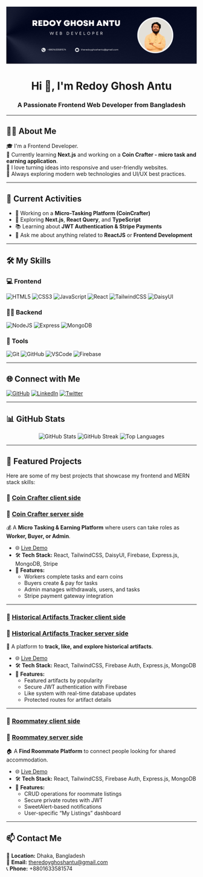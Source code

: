 <!-- Banner -->
![Banner](https://github.com/RGAntu/RGAntu/blob/3963afe2d837d8ea20b23ce125f44ff194799692/Banner.png)


<h1 align="center">Hi 👋, I'm Redoy Ghosh Antu</h1>
<h3 align="center">A Passionate Frontend Web Developer from Bangladesh</h3>

---

## 👨‍💻 About Me

🎓 I'm a Frontend Developer.  
🌱 Currently learning **Next.js** and working on a **Coin Crafter - micro task and earning application**.  
🚀 I love turning ideas into responsive and user-friendly websites.  
🧠 Always exploring modern web technologies and UI/UX best practices.

---

## 🚀 Current Activities

- 🔭 Working on a **Micro-Tasking Platform (CoinCrafter)**
- 🌱 Exploring **Next.js**, **React Query**, and **TypeScript**
- 📚 Learning about **JWT Authentication & Stripe Payments**
- 💬 Ask me about anything related to **ReactJS** or **Frontend Development**

---

## 🛠️ My Skills

### 💻 Frontend
![HTML5](https://img.shields.io/badge/-HTML5-E34F26?logo=html5&logoColor=white)
![CSS3](https://img.shields.io/badge/-CSS3-1572B6?logo=css3&logoColor=white)
![JavaScript](https://img.shields.io/badge/-JavaScript-F7DF1E?logo=javascript&logoColor=black)
![React](https://img.shields.io/badge/-React-61DAFB?logo=react&logoColor=black)
![TailwindCSS](https://img.shields.io/badge/-TailwindCSS-38B2AC?logo=tailwind-css&logoColor=white)
![DaisyUI](https://img.shields.io/badge/-DaisyUI-FF69B4?logo=daisyui&logoColor=white)

### 🧑‍💻 Backend
![NodeJS](https://img.shields.io/badge/-Node.js-339933?logo=node.js&logoColor=white)
![Express](https://img.shields.io/badge/-Express.js-000000?logo=express&logoColor=white)
![MongoDB](https://img.shields.io/badge/-MongoDB-47A248?logo=mongodb&logoColor=white)

### 🔧 Tools
![Git](https://img.shields.io/badge/-Git-F05032?logo=git&logoColor=white)
![GitHub](https://img.shields.io/badge/-GitHub-181717?logo=github&logoColor=white)
![VSCode](https://img.shields.io/badge/-VSCode-007ACC?logo=visual-studio-code&logoColor=white)
![Firebase](https://img.shields.io/badge/-Firebase-FFCA28?logo=firebase&logoColor=black)

---

## 🌐 Connect with Me

[![GitHub](https://img.shields.io/badge/-GitHub-181717?style=for-the-badge&logo=github&logoColor=white)](https://github.com/RGAntu)
[![LinkedIn](https://img.shields.io/badge/-LinkedIn-0077B5?style=for-the-badge&logo=linkedin&logoColor=white)](https://www.linkedin.com/in/redoy-ghosh-antu/)
[![Twitter](https://img.shields.io/badge/-Twitter-1DA1F2?style=for-the-badge&logo=twitter&logoColor=white)](https://twitter.com/rg_antu)

---

## 📊 GitHub Stats

<div align="center">
  <img src="https://github-readme-stats.vercel.app/api?username=RGAntu&show_icons=true&theme=radical" alt="GitHub Stats" />
  <img src="https://github-readme-streak-stats.herokuapp.com?user=RGAntu&theme=radical" alt="GitHub Streak" />
  <img src="https://github-readme-stats.vercel.app/api/top-langs/?username=RGAntu&layout=compact&theme=radical" alt="Top Languages" />
</div>

---

## 📌 Featured Projects

Here are some of my best projects that showcase my frontend and MERN stack skills:

### 🔹 [Coin Crafter client side](https://github.com/RGAntu/coin-crafter-client-side)  
### 🔹 [Coin Crafter server side](https://github.com/RGAntu/coin-crafter-server-side)
💰 A **Micro Tasking & Earning Platform** where users can take roles as **Worker, Buyer, or Admin**.  
- 🌐 [Live Demo](https://coin-crafter-e54be.web.app/)
- 🛠️ **Tech Stack:** React, TailwindCSS, DaisyUI, Firebase, Express.js, MongoDB, Stripe  
- 🔑 **Features:**  
  - Workers complete tasks and earn coins  
  - Buyers create & pay for tasks  
  - Admin manages withdrawals, users, and tasks  
  - Stripe payment gateway integration  

---

### 🔹 [Historical Artifacts Tracker client side](https://github.com/RGAntu/historical-artifacts-tracker-client-side)  
### 🔹 [Historical Artifacts Tracker server side](https://github.com/RGAntu/historical-artifacts-tracker-server-side)
🏺 A platform to **track, like, and explore historical artifacts**.  
- 🌐 [Live Demo](https://historical-artifacts-tra-2e317.web.app/)
- 🛠️ **Tech Stack:** React, TailwindCSS, Firebase Auth, Express.js, MongoDB  
- 🔑 **Features:**  
  - Featured artifacts by popularity  
  - Secure JWT authentication with Firebase  
  - Like system with real-time database updates  
  - Protected routes for artifact details  

---

### 🔹 [Roommatey client side](https://github.com/RGAntu/room-matey-client-side)  
### 🔹 [Roommatey server side](https://github.com/RGAntu/room-matey-server-side)  
🏠 A **Find Roommate Platform** to connect people looking for shared accommodation.  
- 🌐 [Live Demo](https://room-matey.web.app/) 
- 🛠️ **Tech Stack:** React, TailwindCSS, Firebase Auth, Express.js, MongoDB  
- 🔑 **Features:**  
  - CRUD operations for roommate listings  
  - Secure private routes with JWT  
  - SweetAlert-based notifications  
  - User-specific “My Listings” dashboard  


---

## 📫 Contact Me

📍 **Location:** Dhaka, Bangladesh  
📧 **Email:** theredoyghoshantu@gmail.com  
📞 **Phone:** +8801633581574


